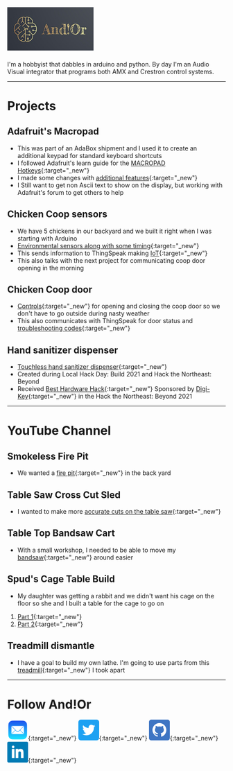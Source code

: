 ## ![And!Or Designs](AndNotOr100x191.jpg)
I'm a hobbyist that dabbles in arduino and python. By day I'm an Audio Visual integrator that programs both AMX and Crestron control systems. 

---

# Projects

## Adafruit's Macropad
- This was part of an AdaBox shipment and I used it to create an additional keypad for standard keyboard shortcuts
- I followed Adafruit's learn guide for the [MACROPAD Hotkeys](https://learn.adafruit.com/macropad-hotkeys){:target="_new"}
- I made some changes with [additional features](https://github.com/AndNotOr-Designs/macroPad){:target="_new"}
- I Still want to get non Ascii text to show on the display, but working with Adafruit's forum to get others to help

## Chicken Coop sensors
- We have 5 chickens in our backyard and we built it right when I was starting with Arduino
- [Environmental sensors along with some timing](https://github.com/AndNotOr-Designs/Coop-Master){:target="_new"}
- This sends information to ThingSpeak making [IoT](https://thingspeak.com/channels/605978/private_show){:target="_new"}
- This also talks with the next project for communicating coop door opening in the morning

## Chicken Coop door
- [Controls](https://github.com/AndNotOr-Designs/Coop-Door){:target="_new"} for opening and closing the coop door so we don't have to go outside during nasty weather
- This also communicates with ThingSpeak for door status and [troubleshooting codes](https://thingspeak.com/channels/1244287/private_show){:target="_new"}

## Hand sanitizer dispenser
- [Touchless hand sanitizer dispenser](https://github.com/AndNotOr-Designs/sanitizerDispenser){:target="_new"}
- Created during Local Hack Day: Build 2021 and Hack the Northeast: Beyond
- Received [Best Hardware Hack](https://devpost.com/software/hand-sanitizer-dispenser){:target="_new"} Sponsored by [Digi-Key](https://www.digikey.com/){:target="_new"} in the Hack the Northeast: Beyond 2021

---

# YouTube Channel

## Smokeless Fire Pit
- We wanted a [fire pit](https://www.youtube.com/watch?v=v9P_FbXWCN4&t=492s){:target="_new"} in the back yard

## Table Saw Cross Cut Sled
- I wanted to make more [accurate cuts on the table saw](https://www.youtube.com/watch?v=CeYVr3KX6CM&t=25s){:target="_new"}

## Table Top Bandsaw Cart
- With a small workshop, I needed to be able to move my [bandsaw](https://www.youtube.com/watch?v=qlcIz3ujguE){:target="_new"} around easier

## Spud's Cage Table Build
- My daughter was getting a rabbit and we didn't want his cage on the floor so she and I built a table for the cage to go on
1. [Part 1](https://www.youtube.com/watch?v=YcJweNnSZt8){:target="_new"}
2. [Part 2](https://www.youtube.com/watch?v=eCOLIh4wgN0){:target="_new"}

## Treadmill dismantle
- I have a goal to build my own lathe. I'm going to use parts from this [treadmill](https://www.youtube.com/watch?v=3HDWAFdHwAI){:target="_new"} I took apart

---
# Follow And!Or
[![Email](email.png)](mailto:arduino@liskfamily.com){:target="_new"}
[![Twitter](twitter.png)](https://twitter.com/andnotordesigns){:target="_new"}
[![GitHub](github.png)](https://github.com/AndNotOr-Designs){:target="_new"}
[![LinkedIn](linkedin.png)](https://www.linkedin.com/in/travisalisk/){:target="_new"}

